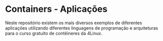# Containers - Aplicações

Neste repositório existem os mais diversos exemplos de diferentes aplicações utilizando diferentes linguagens de programação e arquiteturas para o curso gratuito de contêineres da 4Linux.

